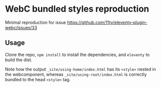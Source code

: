 # WebC bundled styles reproduction

Minimal reproduction for issue https://github.com/11ty/eleventy-plugin-webc/issues/33

## Usage

Clone the repo, `npm install` to install the dependencies, and `eleventy` to build the dist.

Note how the output `_site/using-home/index.html` has its `<style>` nested in the webcomponent, whereas `_site/using-root/index.html` is correctly bundled to the head `<style>` tag.